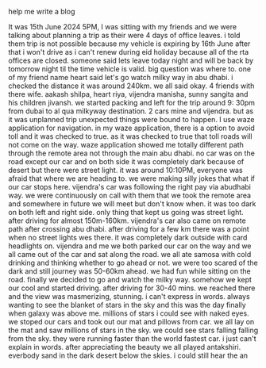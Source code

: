 

help me write a blog

It was 15th June 2024 5PM, I was sitting with my friends and we were talking about planning a trip as their were 4 days of office leaves. i told them trip is not possible because my vehicle is expiring by 16th June after that i won't drive as i can't renew during eid holiday because all of the rta offices are closed. someone said lets leave today night and will be back by tomorrow night til the time vehicle is valid. big question was where to. one of my friend name heart said let's go watch milky way in abu dhabi. i checked the distance it was around 240km. we all said okay. 4 friends with there wife. aakash shilpa, heart riya, vijendra manisha, sunny sangita and his children jivansh. we started packing and left for the trip around 9: 30pm from dubai to al qua milkyway destination. 2 cars mine and vijendra. but as it was unplanned trip unexpected things were bound to happen. I use waze application for navigation. in my waze application, there is a option to avoid toll and it was checked to true. as it was checked to true that toll roads will not come on the way. waze application showed me totally different path through the remote area not through the main abu dhabi. no car was on the road except our car and on both side it was completely dark because of desert but there were street light. it was around 10:10PM, everyone was afraid that where we are heading to. we were making silly jokes that what if our car stops here. vijendra's car was following the right pay via abudhabi way. we were continuously on call with them that we took the remote area and somewhere in future we will meet but don't know when.  it was too dark on both left and right side. only thing that kept us going was street light. after driving for almost 150m-160km. vijendra's car also came on remote path after crossing abu dhabi. after driving for a few km there was a point when no street lights wes there. it was completely dark outside with card headlights on. vijendra and me we both parked our car on the way and we all came out of the car and sat along the road. we all ate samosa with cold drinking and thinking whether to go ahead or not. we were too scared of the dark and still journey was 50-60km ahead. we had fun while sitting on the road. 
finally we decided to go and watch the milky way. somehow we kept our cool and started driving. after driving for 30-40 mins. we reached there and the view was masmerizing, stunning. i can't express in words. always wanting to see the blanket of stars in the sky and this was the day finally when galaxy was above me. millions of stars i could see with naked eyes. we stoped our cars and took out our mat and pillows from car. we all lay on the mat and saw millions of stars in the sky. we could see stars falling falling from the sky. they were running faster than the world fastest car. i just can't explain in words. after appreciating the beauty we all played antakshiri. everbody sand in the dark desert below the skies. i could still hear the an